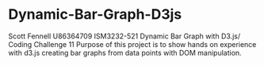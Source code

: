 # Dynamic-Bar-Graph-D3js
Scott Fennell U86364709
ISM3232-521 
Dynamic Bar Graph with D3.js/ Coding Challenge 11
Purpose of this project is to show hands on experience with d3.js creating bar graphs from data points with DOM manipulation.
